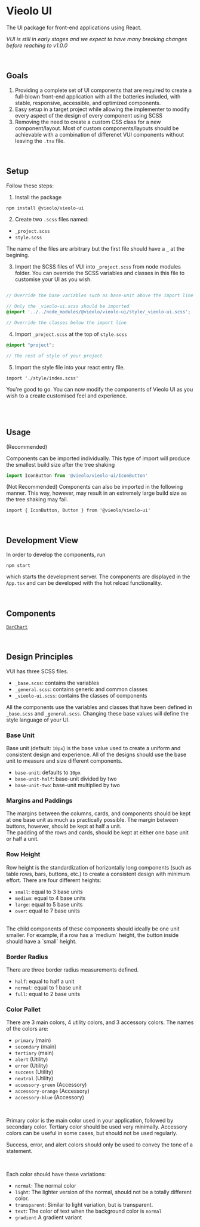# Vieolo UI
The UI package for front-end applications using React.


*VUI is still in early stages and we expect to have many breaking changes before reaching to v1.0.0*

<br>

## Goals
1. Providing a complete set of UI components that are required to create a full-blown front-end application with all the batteries included, with stable, responsive, accessible, and optimized components.
2. Easy setup in a target project while allowing the implementer to modify every aspect of the design of every component using SCSS
3. Removing the need to create a custom CSS class for a new component/layout. Most of custom components/layouts should be achievable with a combination of differenet VUI components without leaving the `.tsx` file.

<br>

## Setup

Follow these steps:

1. Install the package

```bash
npm install @vieolo/vieolo-ui
```

2. Create two `.scss` files named:
- `_project.scss`
- `style.scss`

The name of the files are arbitrary but the first file should have a `_` at the begining.

3. Import the SCSS files of VUI into `_project.scss` from node modules folder. You can override the SCSS variables and classes in this file to customise your UI as you wish.

```SCSS

// Override the base variables such as base-unit above the import line

// Only the _vieolo-ui.scss should be imported
@import '../../node_modules/@vieolo/vieolo-ui/style/_vieolo-ui.scss';

// Override the classes below the import line
```

4. Import `_project.scss` at the top of `style.scss`

```SCSS
@import "project";

// The rest of style of your project
```

5. Import the style file into your react entry file.

``` JS
import './style/index.scss'
```

You're good to go. You can now modify the components of Vieolo UI as you wish to a create customised feel and experience.

<br>

<br>

## Usage
(Recommended)

Components can be imported individually. This type of import will produce the smallest build size after the tree shaking
```js
import IconButton from '@vieolo/vieolo-ui/IconButton'
```

(Not Recommended)
Components can also be imported in the following manner. This way, however, may result in an extremely large build size as the tree shaking may fail.
```JS
import { IconButton, Button } from '@vieolo/vieolo-ui'
```

<br>

## Development View
In order to develop the components, run
```
npm start
```
which starts the development server. The components are displayed in the `App.tsx` and can be developed with the hot reload functionality.

<br>

## Components

[`BarChart`](src/BarChart/BarChart.md)


<br>

## Design Principles

VUI has three SCSS files.

- `_base.scss`: contains the variables
- `_general.scss`: contains generic and common classes
- `_vieolo-ui.scss`: contains the classes of components

All the components use the variables and classes that have been defined in `_base.scss` and `_general.scss`. Changing these base values will define the style language of your UI.


### Base Unit
Base unit (default: `10px`) is the base value used to create a uniform and consistent design and experience. All of the designs should use the base unit to measure and size different components.<br/>
- `base-unit`: defaults to `10px`
- `base-unit-half`: base-unit divided by two
- `base-unit-two`: base-unit multiplied by two


### Margins and Paddings
The margins between the columns, cards, and components should be kept at one base unit as much as practically possible. The margin between buttons, however, should be kept at half a unit.<br>
The padding of the rows and cards, should be kept at either one base unit or half a unit.

### Row Height
Row height is the standardization of horizontally long components (such as table rows, bars, buttons, etc.) to create a consistent design with minimum effort. There are four different heights:
- `small`: equal to 3 base units
- `medium`: equal to 4 base units
- `large`: equal to 5 base units
- `over`: equal to 7 base units

<br />
The child components of these components should ideally be one unit smaller. For example, if a row has a `medium` height, the button inside should have a `small` height.

### Border Radius
There are three border radius measurements defined.
- `half`: equal to half a unit
- `normal`: equal to 1 base unit
- `full`: equal to 2 base units

### Color Pallet
There are 3 main colors, 4 utility colors, and 3 accessory colors. The names of the colors are:
- `primary` (main) 
- `secondary` (main)
- `tertiary` (main)
- `alert` (Utility)
- `error` (Utility)
- `success` (Utility)
- `neutral` (Utility)
- `accessory-green` (Accessory)
- `accessory-orange` (Accessory)
- `accessory-blue` (Accessory)

<br/>

Primary color is the main color used in your application, followed by secondary color. Tertiary color should be used very minimally. Accessory colors can be useful in some cases, but should not be used regularly.

Success, error, and alert colors should only be used to convey the tone of a statement.

<br/>

Each color should have these variations:
- `normal`: The normal color
- `light`: The lighter version of the normal, should not be a totally different color.
- `transparent`: Similar to light variation, but is transparent.
- `text`: The color of text when the background color is `normal`
- `gradient` A gradient variant